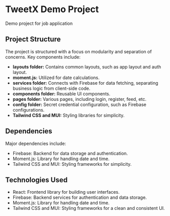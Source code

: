 # TweetX Demo Project

Demo project for job application

## Project Structure

The project is structured with a focus on modularity and separation of concerns. Key components include:

- **layouts folder:** Contains common layouts, such as app layout and auth layout.
- **moment.js:** Utilized for date calculations.
- **services folder:** Connects with Firebase for data fetching, separating business logic from client-side code.
- **components folder:** Reusable UI components.
- **pages folder:** Various pages, including login, register, feed, etc.
- **config folder:** Secret credential configuration, such as Firebase configurations.
- **Tailwind CSS and MUI:** Styling libraries for simplicity.

## Dependencies

Major dependencies include:

- Firebase: Backend for data storage and authentication.
- Moment.js: Library for handling date and time.
- Tailwind CSS and MUI: Styling frameworks for simplicity.


## Technologies Used

- React: Frontend library for building user interfaces.
- Firebase: Backend services for authentication and data storage.
- Moment.js: Library for handling date and time.
- Tailwind CSS and MUI: Styling frameworks for a clean and consistent UI.
